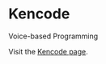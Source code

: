 # Kencode
Voice-based Programming

Visit the [Kencode page](https://khalidalkhaldi.pythonanywhere.com/).
